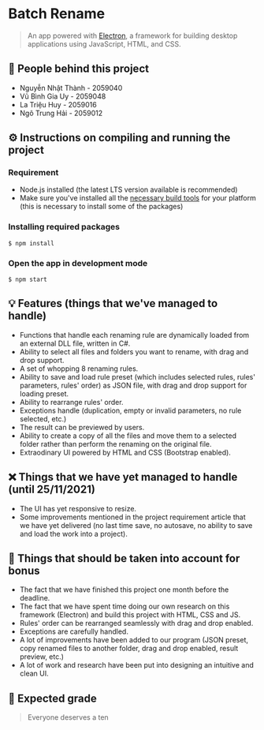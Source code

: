 # Batch Rename
> An app powered with [Electron](https://www.electronjs.org/), a framework for building desktop applications using JavaScript, HTML, and CSS.
## :construction_worker: People behind this project
- Nguyễn Nhật Thành - 2059040
- Vũ Bình Gia Uy - 2059048
- La Triệu Huy - 2059016
- Ngô Trung Hải - 2059012
## :gear: Instructions on compiling and running the project
### Requirement
- Node.js installed (the latest LTS version available is recommended)
- Make sure you've installed all the [necessary build tools](https://github.com/TooTallNate/node-gyp#installation) for your platform (this is necessary to install some of the packages)
### Installing required packages
```
$ npm install
```
### Open the app in development mode
```
$ npm start
```
## :bulb: Features (things that we've managed to handle)
- Functions that handle each renaming rule are dynamically loaded from an external DLL file, written in C#.
- Ability to select all files and folders you want to rename, with drag and drop support.
- A set of whopping 8 renaming rules.
- Ability to save and load rule preset (which includes selected rules, rules' parameters, rules' order) as JSON file, with drag and drop support for loading preset.
- Ability to rearrange rules' order.
- Exceptions handle (duplication, empty or invalid parameters, no rule selected, etc.)
- The result can be previewed by users.
- Ability to create a copy of all the files and move them to a selected folder rather than perform the renaming on the original file.
- Extraodinary UI powered by HTML and CSS (Bootstrap enabled).
## :x: Things that we have yet managed to handle (until 25/11/2021)
- The UI has yet responsive to resize.
- Some improvements mentioned in the project requirement article that we have yet delivered (no last time save, no autosave, no ability to save and load the work into a project).
## :100: Things that should be taken into account for bonus
- The fact that we have finished this project one month before the deadline.
- The fact that we have spent time doing our own research on this framework (Electron) and build this project with HTML, CSS and JS.
- Rules' order can be rearranged seamlessly with drag and drop enabled.
- Exceptions are carefully handled.
- A lot of improvements have been added to our program (JSON preset, copy renamed files to another folder, drag and drop enabled, result preview, etc.)
- A lot of work and research have been put into designing an intuitive and clean UI.
## :100: Expected grade
> Everyone deserves a ten